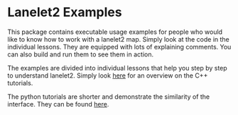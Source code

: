 # Lanelet2 Examples

This package contains executable usage examples for people who would like to know how to work with a lanelet2 map. Simply look at the code in the individual lessons. They are equipped with lots of explaining comments. You can also build and run them to see them in action.

The examples are divided into individual lessons that help you step by step to understand lanelet2. Simply look [here](src) for an overview on the C++ tutorials.

The python tutorials are shorter and demonstrate the similarity of the interface. They can be found [here](scripts/tutorial.py).

